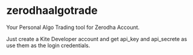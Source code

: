 # zerodhaalgotrade

Your Personal Algo Trading tool for Zerodha Account.

Just create a Kite Developer account and get api_key and api_secrete as use them as the login credentials.
